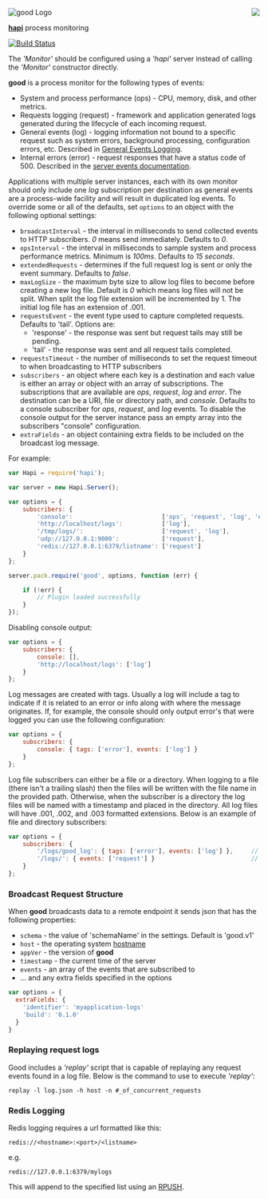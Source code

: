<a href="https://github.com/spumko"><img src="https://raw.github.com/spumko/spumko/master/images/from.png" align="right" /></a>
![good Logo](https://raw.github.com/spumko/good/master/images/good.png)

[**hapi**](https://github.com/spumko/hapi) process monitoring

[![Build Status](https://secure.travis-ci.org/spumko/good.png)](http://travis-ci.org/spumko/good)

The _'Monitor'_ should be configured using a _'hapi'_ server instead of calling the _'Monitor'_ constructor directly.


**good** is a process monitor for the following types of events:
- System and process performance (ops) - CPU, memory, disk, and other metrics.
- Requests logging (request) - framework and application generated logs generated during the lifecycle of each incoming request.
- General events (log) - logging information not bound to a specific request such as system errors, background processing,
  configuration errors, etc. Described in [General Events Logging](#general-events-logging).
- Internal errors (error) - request responses that have a status code of 500. Described in the
  [server events documentation](http://spumko.github.io/resource/api/#server-events).

Applications with multiple server instances, each with its own monitor should only include one _log_ subscription per destination
as general events are a process-wide facility and will result in duplicated log events. To override some or all of the defaults,
set `options` to an object with the following optional settings:

- `broadcastInterval` - the interval in milliseconds to send collected events to HTTP subscribers. _0_ means send immediately. Defaults to _0_.
- `opsInterval` - the interval in milliseconds to sample system and process performance metrics. Minimum is _100ms_. Defaults to _15 seconds_.
- `extendedRequests` - determines if the full request log is sent or only the event summary. Defaults to _false_.
- `maxLogSize` - the maximum byte size to allow log files to become before creating a new log file.  Default is _0_ which means log files will
  not be split.  When split the log file extension will be incremented by 1.  The initial log file has an extension of .001.
- `requestsEvent` - the event type used to capture completed requests. Defaults to 'tail'. Options are:
    - 'response' - the response was sent but request tails may still be pending.
    - 'tail' - the response was sent and all request tails completed.
- `requestsTimeout` - the number of milliseconds to set the request timeout to when broadcasting to HTTP subscribers
- `subscribers` - an object where each key is a destination and each value is either an array or object with an array of subscriptions.
  The subscriptions that are available are _ops_, _request_, _log_ and _error_. The destination can be a URI, file or directory path, and _console_.
  Defaults to a console subscriber for _ops_, _request_, and _log_ events. To disable the console output for the server instance pass an empty array
  into the subscribers "console" configuration.
- `extraFields` - an object containing extra fields to be included on the broadcast log message.
  
For example:

```javascript
var Hapi = require('hapi');

var server = new Hapi.Server();

var options = {
    subscribers: {
        'console':                         ['ops', 'request', 'log', 'error'],
        'http://localhost/logs':           ['log'],
        '/tmp/logs/':                      ['request', 'log'],
        'udp://127.0.0.1:9000':            ['request'],
        'redis://127.0.0.1:6379/listname': ['request']
    }
};

server.pack.require('good', options, function (err) {

    if (!err) {
        // Plugin loaded successfully
    }
});
```

Disabling console output:

```javascript
var options = {
    subscribers: {
        console: [],
        'http://localhost/logs': ['log']
    }
};
```

Log messages are created with tags.  Usually a log will include a tag to indicate if it is related to an error or info along with where the message originates.  If, for example, the console should only output error's that were logged you can use the following configuration:

```javascript
var options = {
    subscribers: {
        console: { tags: ['error'], events: ['log'] }
    }
};
```

Log file subscribers can either be a file or a directory.  When logging to a file (there isn't a trailing slash) then the files will be written with the file name in the provided path.  Otherwise, when the subscriber is a directory the log files will be named with a timestamp and placed in the directory.  All log files will have .001, .002, and .003 formatted extensions.  Below is an example of file and directory subscribers:

```javascript
var options = {
    subscribers: {
        '/logs/good_log': { tags: ['error'], events: ['log'] },     // Creates good_log.001 file in /logs/
        '/logs/': { events: ['request'] }                           // Creates {timestamp}.001 file in /logs/
    }
};
```

### Broadcast Request Structure

When **good** broadcasts data to a remote endpoint it sends json that has the following properties:

- `schema` - the value of 'schemaName' in the settings.  Default is 'good.v1'
- `host` - the operating system [hostname](http://nodejs.org/api/os.html#os_os_hostname)
- `appVer` - the version of **good**
- `timestamp` - the current time of the server
- `events` - an array of the events that are subscribed to
- ... and any extra fields specified in the options

```javascript
var options = {
  extraFields: {
    'identifier': 'myapplication-logs'
    'build': '0.1.0'
  }
}
```


### Replaying request logs

Good includes a _'replay'_ script that is capable of replaying any request events found in a log file.  Below is the command to use to execute _'replay'_:

`replay -l log.json -h host -n #_of_concurrent_requests`

### Redis Logging

Redis logging requires a url formatted like this:

`redis://<hostname>:<port>/<listname>`

e.g.

`redis://127.0.0.1:6379/mylogs`

This will append to the specified list using an [RPUSH](http://redis.io/commands/rpush).
